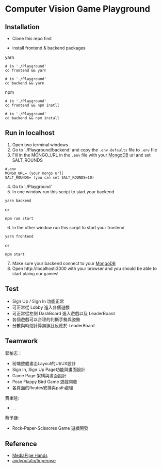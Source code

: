 Computer Vision Game Playground
===============================

Installation
------------

- Clone this repo first

- Install frontend & backend packages

yarn
```
# in './Playground'
cd frontend && yarn

# in './Playground'
cd backend && yarn
```
npm
```
# in './Playground'
cd frontend && npm inatll

# in './Playground'
cd backend && npm install
```

Run in localhost
----------------

1. Open two terminal windows
2. Go to './Playground/backend' and copy the `.env.defaults` file to `.env` file
3. Fill in the MONGO_URL in the `.env` file with your [MongoDB](<https://www.mongodb.com>) url and set SALT_ROUNDS
```
#.env
MONGO_URL= (your mongo url)
SALT_ROUNDS= (you can set SALT_ROUNDS=10)
```
4. Go to './Playground' 
5. In one window run this script to start your backend
```
yarn backend
```
or
```
npm run start
```
6. In the other window run this script to start your frontend
```
yarn frontend
```
or
```
npm start
```
7. Make sure your backend connect to your [MongoDB](<https://www.mongodb.com>)
8. Open http://localhost:3000 with your browser and you should be able to start plaing our games!

Test
----

- Sign Up / Sign In 功能正常
- 可正常從 Lobby 進入各個遊戲
- 可正常從左側 DashBoard 進入遊戲以及 LeaderBoard
- 各個遊戲可以合理的判斷手勢與姿勢
- 分數與時間計算無誤且反應於 LeaderBoard

Teamwork
--------

郭柏志：  
- 前端整體畫面Layout的UI/UX設計
- Sign In, Sign Up  Page功能與畫面設計
- Game Page 架構與畫面設計
- Pose Flappy Bird Game 遊戲開發
- 各頁面的Routes安排與path處理  
  
費聿暄:  
-  ...
 
蔡予謙:
- Rock-Paper-Scissores Game 遊戲開發

Reference
---------
- [MediaPipe Hands](https://google.github.io/mediapipe/solutions/hands.html)
- [andypotato/fingerpse](https://github.com/andypotato/fingerpose)
